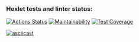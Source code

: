### Hexlet tests and linter status:
[![Actions Status](https://github.com/Karen2485/frontend-project-46/workflows/hexlet-check/badge.svg)](https://github.com/Karen2485/frontend-project-46/actions) [![Maintainability](https://api.codeclimate.com/v1/badges/b99d91d1e4bb98b6bedb/maintainability)](https://codeclimate.com/github/Karen2485/frontend-project-46/maintainability) [![Test Coverage](https://api.codeclimate.com/v1/badges/b99d91d1e4bb98b6bedb/test_coverage)](https://codeclimate.com/github/Karen2485/frontend-project-46/test_coverage)

[![asciicast](https://asciinema.org/a/KIFp4uSdqCZWsV5NSgzQtQ2zx.svg)](https://asciinema.org/a/KIFp4uSdqCZWsV5NSgzQtQ2zx)